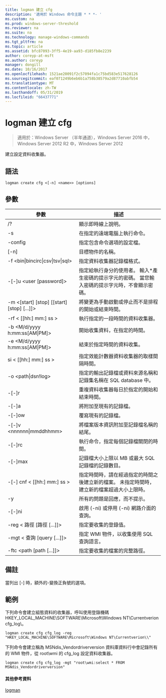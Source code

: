 ```yaml
---
title: logman 建立 cfg
description: '適用於 Windows 命令主題 * * *- '
ms.custom: na
ms.prod: windows-server-threshold
ms.reviewer: na
ms.suite: na
ms.technology: manage-windows-commands
ms.tgt_pltfrm: na
ms.topic: article
ms.assetid: bfc87093-3ff5-4e19-aa93-d185fb8e2239
author: coreyp-at-msft
ms.author: coreyp
manager: dongill
ms.date: 10/16/2017
ms.openlocfilehash: 1521ae20091f2c57094fa1c75bd583e517628126
ms.sourcegitcommit: eaf071249b6eb6b1a758b38579a2d87710abfb54
ms.translationtype: MT
ms.contentlocale: zh-TW
ms.lasthandoff: 05/31/2019
ms.locfileid: "66437771"
---
```

# <a name="logman-create-cfg"></a>logman 建立 cfg

>適用於：Windows Server （半年通道），Windows Server 2016 中，Windows Server 2012 R2 中，Windows Server 2012

建立設定資料收集器。  

## <a name="syntax"></a>語法  
```  
logman create cfg <[-n] <name>> [options]  
```  
## <a name="parameters"></a>參數  

|                    參數                     |                                                                               描述                                                                               |
|--------------------------------------------------|-------------------------------------------------------------------------------------------------------------------------------------------------------------------------|
|                        /?                        |                                                                    顯示即時線上說明。                                                                     |
|                -s <computer name>                |                                                          在指定的遠端電腦上執行命令。                                                          |
|                 -config <value>                  |                                                         指定包含命令選項的設定檔。                                                         |
|                   [-n] <name>                    |                                                                       目標物件的名稱。                                                                        |
| -f <bin&#124;bincirc&#124;csv&#124;tsv&#124;sql> |                                                            指定資料收集器記錄檔格式。                                                             |
|             -[-]u <user [password]>              | 指定給執行身分的使用者。 輸入\*產生密碼的提示字元的密碼。 當您輸入密碼的提示字元時，不會顯示密碼。 |
|    -m <[start] [stop] [[start] [stop] [...]]>    |                                                將變更為手動啟動或停止而不是排程的開始或結束時間。                                                 |
|                -rf < [[hh:] mm:] ss >                |                                                        執行指定的一段時間的資料收集器。                                                         |
|        -b <M/d/yyyy h:mm:ss[AM&#124;PM]>         |                                                              開始收集資料，在指定的時間。                                                               |
|        -e <M/d/yyyy h:mm:ss[AM&#124;PM]>         |                                                               結束於指定時間的資料收集。                                                                |
|                si < [[hh:] mm:] ss >                |                                                 指定效能計數器資料收集器的取樣間隔時間。                                                  |
|              -o <path&#124;dsn!log>              |                                              指定的輸出記錄檔或資料來源名稱和記錄集名稱在 SQL database 中。                                               |
|                      -[-]r                       |                                                  重複資料收集器每日於指定的開始和結束時間。                                                  |
|                      -[-]a                       |                                                                     將附加至現有的記錄檔。                                                                     |
|                      -[-]ow                      |                                                                     覆寫現有的記錄檔。                                                                     |
|           -[-]v <nnnnnn&#124;mmddhhmm>           |                                                   將檔案版本資訊附加至記錄檔名稱的結尾。                                                   |
|                  -[-]rc <task>                   |                                                         執行命令，指定每個記錄檔關閉的時間。                                                          |
|                 -[-]max <value>                  |                                                 記錄檔大小上限以 MB 或最大 SQL 記錄檔的記錄數目。                                                  |
|              -[-] cnf < [[hh:] mm:] ss >              |     指定時間時，請在經過指定的時間之後建立新的檔案。 未指定時間時，建立新的檔案超過大小上限時。     |
|                        -y                        |                                                             所有的問題是回應，而不提示。                                                              |
|                      -[-]ni                      |                                                         啟用 (-ni) 或停用 (-ni) 網路介面的查詢。                                                          |
|             -reg < 路徑 [路徑 [...]]>             |                                                                 指定要收集的登錄值。                                                                 |
|            -mgt < 查詢 [query [...]]>            |                                                      指定 WMI 物件，以收集使用 SQL 查詢語言。                                                       |
|             -ftc <path [path [...]]>             |                                                           指定要收集的檔案的完整路徑。                                                            |

## <a name="remarks"></a>備註  
當列出 [-] 時，額外的-變換正負號的選項。  
## <a name="BKMK_examples"></a>範例  
下列命令會建立組態資料的收集器，呼叫使用登錄機碼 HKEY_LOCAL_MACHINE\SOFTWARE\Microsoft\Windows NT\Currentverion cfg_log\\。  
```  
logman create cfg cfg_log -reg "HKEY_LOCAL_MACHINE\SOFTWARE\Microsoft\Windows NT\Currentverion\\"  
```  
下列命令會建立稱為 MSNdis_Vendordriverversion 資料庫資料行中會記錄所有的 WMI 物件，從 root\wmi 的 cfg_log 設定資料收集器。  
```  
logman create cfg cfg_log -mgt "root\wmi:select * FROM MSNdis_Vendordriverversion"  
```  
#### <a name="additional-references"></a>其他參考資料  
[logman](logman.md)  
